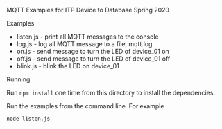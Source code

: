 MQTT Examples for ITP Device to Database
Spring 2020

Examples

 * listen.js - print all MQTT messages to the console
 * log.js - log all MQTT message to a file, mqtt.log
 * on.js - send message to turn the LED of device_01 on
 * off.js - send message to turn the LED of device_01 off
 * blink.js - blink the LED on device_01

Running

Run `npm install` one time from this directory to install the dependencies.

Run the examples from the command line. For example

    node listen.js

